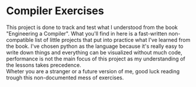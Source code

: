 # Compiler Exercises

This project is done to track and test what I understood from the book "Engineering a Compiler".
What you'll find in here is a fast-written non-compatible list of little projects that put into practice what I've learned from the book.
I've chosen python as the language because it's really easy to write down things and everything can be visualized without much code, performance is not the main focus of this project as my understanding of the lessons takes precedence.
<br>
Wheter you are a stranger or a future version of me, good luck reading trough this non-documented mess of exercises.
